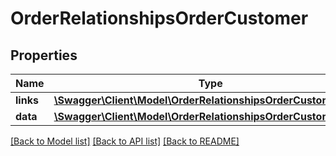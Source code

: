 # OrderRelationshipsOrderCustomer

## Properties
Name | Type | Description | Notes
------------ | ------------- | ------------- | -------------
**links** | [**\Swagger\Client\Model\OrderRelationshipsOrderCustomerLinks**](OrderRelationshipsOrderCustomerLinks.md) |  | [optional] 
**data** | [**\Swagger\Client\Model\OrderRelationshipsOrderCustomerData**](OrderRelationshipsOrderCustomerData.md) |  | [optional] 

[[Back to Model list]](../../README.md#documentation-for-models) [[Back to API list]](../../README.md#documentation-for-api-endpoints) [[Back to README]](../../README.md)

